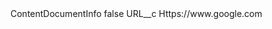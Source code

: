 <?xml version="1.0" encoding="UTF-8"?>
<CustomMetadata xmlns="http://soap.sforce.com/2006/04/metadata" xmlns:xsi="http://www.w3.org/2001/XMLSchema-instance" xmlns:xsd="http://www.w3.org/2001/XMLSchema">
    <label>ContentDocumentInfo</label>
    <protected>false</protected>
    <values>
        <field>URL__c</field>
        <value xsi:type="xsd:string">Https://www.google.com</value>
    </values>
</CustomMetadata>
